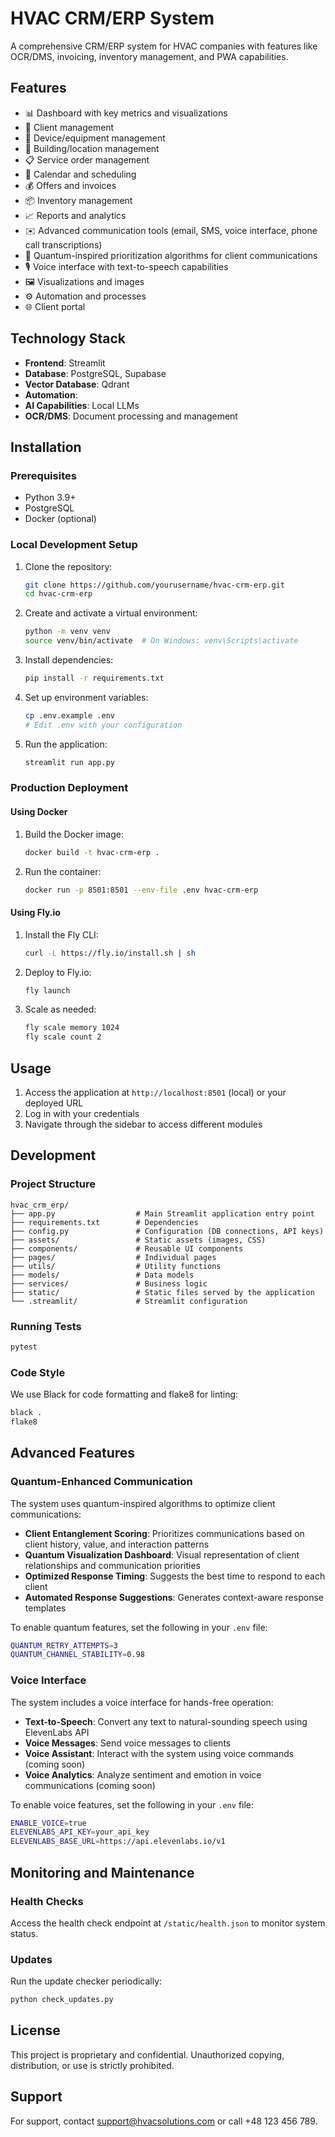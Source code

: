 # HVAC CRM/ERP System

A comprehensive CRM/ERP system for HVAC companies with features like OCR/DMS, invoicing, inventory management, and PWA capabilities.

## Features

- 📊 Dashboard with key metrics and visualizations
- 👥 Client management
- 🔧 Device/equipment management
- 🏢 Building/location management
- 📋 Service order management
- 📅 Calendar and scheduling
- 💰 Offers and invoices
- 📦 Inventory management
- 📈 Reports and analytics
- ✉️ Advanced communication tools (email, SMS, voice interface, phone call transcriptions)
- 🔬 Quantum-inspired prioritization algorithms for client communications
- 🎙️ Voice interface with text-to-speech capabilities
- 🖼️ Visualizations and images
- ⚙️ Automation and processes
- 🌐 Client portal

## Technology Stack

- **Frontend**: Streamlit
- **Database**: PostgreSQL, Supabase
- **Vector Database**: Qdrant
- **Automation**: 
- **AI Capabilities**: Local LLMs
- **OCR/DMS**: Document processing and management

## Installation

### Prerequisites

- Python 3.9+
- PostgreSQL
- Docker (optional)

### Local Development Setup

1. Clone the repository:
   ```bash
   git clone https://github.com/yourusername/hvac-crm-erp.git
   cd hvac-crm-erp
   ```

2. Create and activate a virtual environment:
   ```bash
   python -m venv venv
   source venv/bin/activate  # On Windows: venv\Scripts\activate
   ```

3. Install dependencies:
   ```bash
   pip install -r requirements.txt
   ```

4. Set up environment variables:
   ```bash
   cp .env.example .env
   # Edit .env with your configuration
   ```

5. Run the application:
   ```bash
   streamlit run app.py
   ```

### Production Deployment

#### Using Docker

1. Build the Docker image:
   ```bash
   docker build -t hvac-crm-erp .
   ```

2. Run the container:
   ```bash
   docker run -p 8501:8501 --env-file .env hvac-crm-erp
   ```

#### Using Fly.io

1. Install the Fly CLI:
   ```bash
   curl -L https://fly.io/install.sh | sh
   ```

2. Deploy to Fly.io:
   ```bash
   fly launch
   ```

3. Scale as needed:
   ```bash
   fly scale memory 1024
   fly scale count 2
   ```

## Usage

1. Access the application at `http://localhost:8501` (local) or your deployed URL
2. Log in with your credentials
3. Navigate through the sidebar to access different modules

## Development

### Project Structure

```
hvac_crm_erp/
├── app.py                  # Main Streamlit application entry point
├── requirements.txt        # Dependencies
├── config.py               # Configuration (DB connections, API keys)
├── assets/                 # Static assets (images, CSS)
├── components/             # Reusable UI components
├── pages/                  # Individual pages
├── utils/                  # Utility functions
├── models/                 # Data models
├── services/               # Business logic
├── static/                 # Static files served by the application
└── .streamlit/             # Streamlit configuration
```

### Running Tests

```bash
pytest
```

### Code Style

We use Black for code formatting and flake8 for linting:

```bash
black .
flake8
```

## Advanced Features

### Quantum-Enhanced Communication

The system uses quantum-inspired algorithms to optimize client communications:

- **Client Entanglement Scoring**: Prioritizes communications based on client history, value, and interaction patterns
- **Quantum Visualization Dashboard**: Visual representation of client relationships and communication priorities
- **Optimized Response Timing**: Suggests the best time to respond to each client
- **Automated Response Suggestions**: Generates context-aware response templates

To enable quantum features, set the following in your `.env` file:

```bash
QUANTUM_RETRY_ATTEMPTS=3
QUANTUM_CHANNEL_STABILITY=0.98
```

### Voice Interface

The system includes a voice interface for hands-free operation:

- **Text-to-Speech**: Convert any text to natural-sounding speech using ElevenLabs API
- **Voice Messages**: Send voice messages to clients
- **Voice Assistant**: Interact with the system using voice commands (coming soon)
- **Voice Analytics**: Analyze sentiment and emotion in voice communications (coming soon)

To enable voice features, set the following in your `.env` file:

```bash
ENABLE_VOICE=true
ELEVENLABS_API_KEY=your_api_key
ELEVENLABS_BASE_URL=https://api.elevenlabs.io/v1
```

## Monitoring and Maintenance

### Health Checks

Access the health check endpoint at `/static/health.json` to monitor system status.

### Updates

Run the update checker periodically:

```bash
python check_updates.py
```

## License

This project is proprietary and confidential. Unauthorized copying, distribution, or use is strictly prohibited.

## Support

For support, contact support@hvacsolutions.com or call +48 123 456 789.
